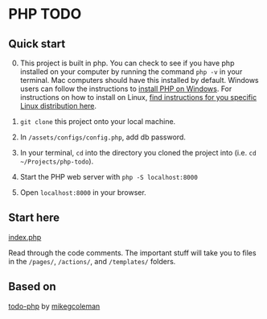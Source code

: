 # PHP TODO

## Quick start

0. This project is built in php. You can check to see if you have php installed on your computer by running the command `php -v` in your terminal. Mac computers should have this installed by default. Windows users can follow the instructions to [install PHP on Windows](https://www.sunant.com/running-php-from-windows-command-line/). For instructions on how to install on Linux, [find instructions for you specific Linux distribution here](https://www.php.net/manual/en/install.php).

1. `git clone` this project onto your local machine.

2. In `/assets/configs/config.php`, add db password.

3. In your terminal, `cd` into the directory you cloned the project into (i.e. `cd ~/Projects/php-todo`).

4. Start the PHP web server with `php -S localhost:8000`

5. Open `localhost:8000` in your browser. 

## Start here

[index.php](https://github.com/simonborer/php-todo/blob/master/index.php)

Read through the code comments. The important stuff will take you to files in the `/pages/`,
`/actions/`, and `/templates/` folders.

## Based on

[todo-php](https://github.com/mikegcoleman/todo-php) by [mikegcoleman](https://github.com/mikegcoleman)

